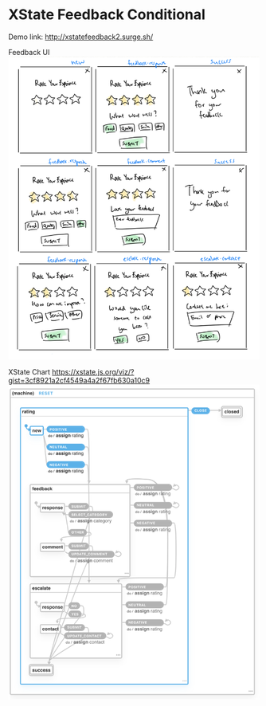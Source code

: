 # XState Feedback Conditional

Demo link:
http://xstatefeedback2.surge.sh/

Feedback UI
![feedback-ui](feedbackui2.png)

XState Chart
https://xstate.js.org/viz/?gist=3cf8921a2cf4549a4a2f67fb630a10c9
![xstate-feedback](feedback2.png)

